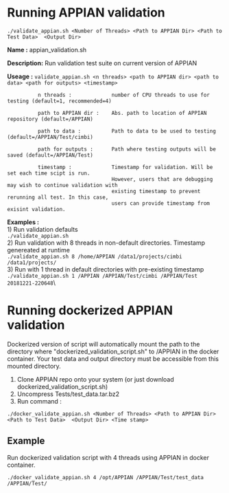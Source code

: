 # Running APPIAN validation

```
./validate_appian.sh <Number of Threads> <Path to APPIAN Dir> <Path to Test Data>  <Output Dir>
```

__Name :__        appian_validation.sh

__Description:__  Run validation test suite on current version of APPIAN

__Useage :__      ```validate_appian.sh <n threads> <path to APPIAN dir> <path to data> <path for outputs> <timestamp>```
  
              n threads :             number of CPU threads to use for testing (default=1, recommended=4)
              
              path to APPIAN dir :    Abs. path to location of APPIAN repository (default=/APPIAN)
              
              path to data :          Path to data to be used to testing (default=/APPIAN/Test/cimbi)
              
              path for outputs :      Path where testing outputs will be saved (default=/APPIAN/Test) 
              
              timestamp :             Timestamp for validation. Will be set each time scipt is run. 
                                      However, users that are debugging may wish to continue validation with
                                      existing timestamp to prevent rerunning all test. In this case, 
                                      users can provide timestamp from exisint validation. 
__Examples :__\
         1) Run validation defaults\
             ```./validate_appian.sh```\
          2) Run validation with 8 threads in non-default directories. Timestamp genereated at runtime\
              ```./validate_appian.sh 8 /home/APPIAN /data1/projects/cimbi /data1/projects/```  \
          3) Run with 1 thread in default directories with pre-existing timestamp\
              ```./validate_appian.sh 1 /APPIAN /APPIAN/Test/cimbi /APPIAN/Test 20181221-220648```\


# Running dockerized APPIAN validation
Dockerized version of script will automatically mount the path to the directory where "dockerized_validation_script.sh" to /APPIAN in the docker container. Your test data and output directory must be accessible from this mounted directory. 

1. Clone APPIAN repo onto your system (or just download dockerized_validation_script.sh)
2. Uncompress Tests/test_data.tar.bz2
3. Run command :

```
./docker_validate_appian.sh <Number of Threads> <Path to APPIAN Dir> <Path to Test Data>  <Output Dir> <Time stamp>
``` 

## Example 
Run dockerized validation script with 4 threads using APPIAN in docker container.

```./docker_validate_appian.sh 4 /opt/APPIAN /APPIAN/Test/test_data  /APPIAN/Test/```
